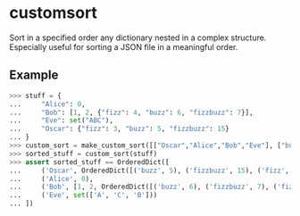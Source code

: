 # customsort

Sort in a specified order any dictionary nested in a complex structure.
Especially useful for sorting a JSON file in a meaningful order.


## Example

```python
>>> stuff = {
...     "Alice": 0,
...     "Bob": [1, 2, {"fizz": 4, "buzz": 6, "fizzbuzz": 7}],
...     "Eve": set("ABC"),
...     "Oscar": {"fizz": 3, "buzz": 5, "fizzbuzz": 15}
... }
>>> custom_sort = make_custom_sort([["Oscar","Alice","Bob","Eve"], ["buzz","fizzbuzz","fizz"]])
>>> sorted_stuff = custom_sort(stuff)
>>> assert sorted_stuff == OrderedDict([
...     ('Oscar', OrderedDict([('buzz', 5), ('fizzbuzz', 15), ('fizz', 3)])),
...     ('Alice', 0),
...     ('Bob', [1, 2, OrderedDict([('buzz', 6), ('fizzbuzz', 7), ('fizz', 4)])]),
...     ('Eve', set(['A', 'C', 'B']))
... ])
```
